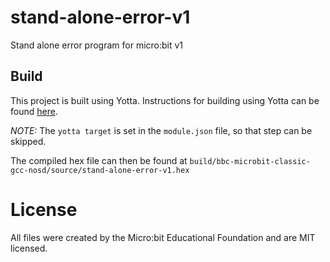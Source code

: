 # stand-alone-error-v1
Stand alone error program for micro:bit v1

## Build

This project is built using Yotta. Instructions for building using Yotta can be found [here](https://lancaster-university.github.io/microbit-docs/offline-toolchains/#yotta).

*NOTE:* The `yotta target` is set in the `module.json` file, so that step can be skipped.

The compiled hex file can then be found at `build/bbc-microbit-classic-gcc-nosd/source/stand-alone-error-v1.hex`


# License

All files were created by the Micro:bit Educational Foundation and are MIT licensed.

